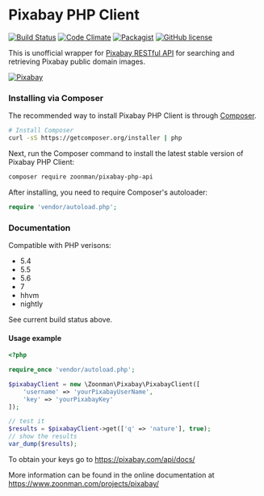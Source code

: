 # Pixabay PHP Client
[![Build Status](https://travis-ci.org/zoonman/pixabay-php-api.svg)](https://travis-ci.org/zoonman/pixabay-php-api) [![Code Climate](https://codeclimate.com/github/zoonman/pixabay-php-api/badges/gpa.svg)](https://codeclimate.com/github/zoonman/pixabay-php-api) [![Packagist](https://img.shields.io/packagist/dt/zoonman/pixabay-php-api.svg)]() [![GitHub license](https://img.shields.io/github/license/zoonman/pixabay-php-api.svg)]()

This is unofficial wrapper for [Pixabay RESTful API](http://pixabay.com/api/docs/) for searching and retrieving Pixabay public domain images. 

[![Pixabay](http://pixabay.com/static/img/logo_640.png)](http://pixabay.com/)

### Installing via Composer

The recommended way to install Pixabay PHP Client is through
[Composer](http://getcomposer.org).

```bash
# Install Composer
curl -sS https://getcomposer.org/installer | php
```

Next, run the Composer command to install the latest stable version of Pixabay PHP Client:

```bash
composer require zoonman/pixabay-php-api
```

After installing, you need to require Composer's autoloader:

```php
require 'vendor/autoload.php';
```

### Documentation

Compatible with PHP verisons:
 - 5.4
 - 5.5
 - 5.6
 - 7
 - hhvm
 - nightly

See current build status above.

#### Usage example

```php
<?php

require_once 'vendor/autoload.php';

$pixabayClient = new \Zoonman\Pixabay\PixabayClient([
	'username' => 'yourPixabayUserName',
	'key' => 'yourPixabayKey'
]);

// test it
$results = $pixabayClient->get(['q' => 'nature'], true);
// show the results
var_dump($results);
```
To obtain your keys go to https://pixabay.com/api/docs/

More information can be found in the online documentation at
https://www.zoonman.com/projects/pixabay/


